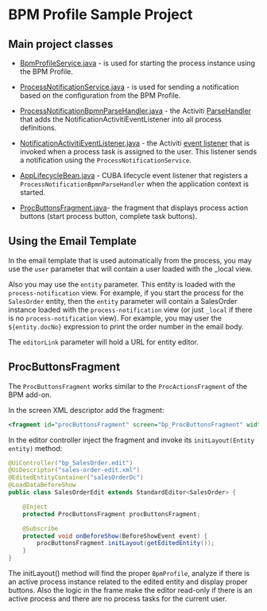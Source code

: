 # BPM Profile Sample Project

## Main project classes

* [BpmProfileService.java](modules/global/src/com/inteacc/bpm/service/BpmProfileService.java) - is used for starting the process instance using the BPM Profile.

* [ProcessNotificationService.java](modules/global/src/com/inteacc/bpm/service/ProcessNotificationService.java) - is used for sending a notification based on the configuration from the BPM Profile. 

* [ProcessNotificationBpmnParseHandler.java](modules/core/src/com/inteacc/bpm/core/parsehandler/ProcessNotificationBpmnParseHandler.java) - the Activiti [ParseHandler](https://www.activiti.org/5.x/userguide/#_hooking_into_process_parsing) that adds the NotificationActivitiEventListener into all process definitions.

* [NotificationActivitiEventListener.java](modules/core/src/com/inteacc/bpm/core/eventlistener/NotificationActivitiEventListener.java) - the Activiti [event listener](https://www.activiti.org/5.x/userguide/#eventDispatcher) that is invoked when a process task is assigned to the user. This listener sends a notification using the `ProcessNotificationService`.

* [AppLifecycleBean.java](modules/core/src/com/inteacc/bpm/core/AppLifecycleBean.java) - CUBA lifecycle event listener that registers a `ProcessNotificationBpmnParseHandler` when the application context is started.

* [ProcButtonsFragment.java](modules/web/src/com/inteacc/bpm/web/procactions/ProcButtonsFragment.java)- the fragment that displays process action buttons (start process button, complete task buttons).

## Using the Email Template

In the email template that is used automatically from the process, you may use the `user` parameter that will contain a user loaded with the _local view.

Also you may use the `entity` parameter. This entity is loaded with the `process-notification` view. For example, if you start the process for the `SalesOrder` entity, then the `entity` parameter will contain a SalesOrder instance loaded with the `process-notification` view (or just `_local` if there is no `process-notification` view). For example, you may user the `${entity.docNo}` expression to print the order number in the email body.

The `editorLink` parameter will hold a URL for entity editor. 

## ProcButtonsFragment

The `ProcButtonsFragment` works similar to the `ProcActionsFragment` of the BPM add-on. 

In the screen XML descriptor add the fragment:

```xml
<fragment id="procButtonsFragment" screen="bp_ProcButtonsFragment" width="400px"/>
```

In the editor controller inject the fragment and invoke its `initLayout(Entity entity)` method:

```java
@UiController("bp_SalesOrder.edit")
@UiDescriptor("sales-order-edit.xml")
@EditedEntityContainer("salesOrderDc")
@LoadDataBeforeShow
public class SalesOrderEdit extends StandardEditor<SalesOrder> {

    @Inject
    protected ProcButtonsFragment procButtonsFragment;

    @Subscribe
    protected void onBeforeShow(BeforeShowEvent event) {
        procButtonsFragment.initLayout(getEditedEntity());
    }
}
```

The initLayout() method will find the proper `BpmProfile`, analyze if there is an active process instance related to the edited entity and display proper buttons. Also the logic in the frame make the editor read-only if there is an active process and there are no process tasks for the current user. 